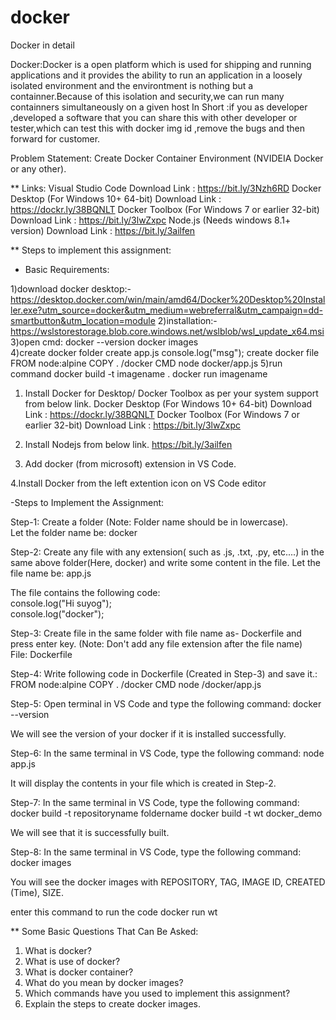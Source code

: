 # docker
Docker in detail


Docker:Docker is a open platform which is used for shipping and running applications and it provides the ability to run an application in a loosely isolated environment
and the environtment is nothing but a containner.Because of this isolation and security,we can run many containners simultaneously on a given host
In Short :if you as developer ,developed a software that you can share this with other developer or tester,which can test this with docker img id ,remove the bugs and then forward for customer.

Problem Statement: Create Docker Container Environment (NVIDEIA Docker or any other).


** Links:
Visual Studio Code Download Link : https://bit.ly/3Nzh6RD
Docker Desktop (For Windows 10+ 64-bit) Download Link : https://dockr.ly/38BQNLT
Docker Toolbox (For Windows 7 or earlier 32-bit) Download Link : https://bit.ly/3lwZxpc
Node.js (Needs windows 8.1+ version) Download Link : https://bit.ly/3ailfen


** Steps to implement this assignment:
 - Basic Requirements:
 
 1)download docker desktop:-https://desktop.docker.com/win/main/amd64/Docker%20Desktop%20Installer.exe?utm_source=docker&utm_medium=webreferral&utm_campaign=dd-smartbutton&utm_location=module
2)installation:-https://wslstorestorage.blob.core.windows.net/wslblob/wsl_update_x64.msi
3)open cmd:
		docker --version
		docker images 		
4)create docker folder
		create app.js 
			console.log("msg");
		create docker file
			FROM node:alpine
			COPY . /docker
			CMD node docker/app.js
5)run command 
		docker build -t imagename .
		docker run imagename
 
  1. Install Docker for Desktop/ Docker Toolbox as per your system support from below link. 
    Docker Desktop (For Windows 10+ 64-bit) Download Link : https://dockr.ly/38BQNLT
    Docker Toolbox (For Windows 7 or earlier 32-bit) Download Link : https://bit.ly/3lwZxpc

  2. Install Nodejs from below link.
    https://bit.ly/3ailfen

  3. Add docker (from microsoft) extension in VS Code.

   4.Install Docker from the left extention icon on VS Code editor

 -Steps to Implement the Assignment:

  Step-1: Create a folder (Note: Folder name should be in lowercase).  
  Let the folder name be: docker

  Step-2: Create any file with any extension( such as .js, .txt, .py, etc....) in the same above folder(Here, docker) and write some content in the file. 
  Let the file name be: app.js

  The file contains the following code:<br>
  console.log("Hi suyog");<br>
  console.log("docker");
  

  Step-3: Create file in the same folder with file name as- Dockerfile and press enter key. (Note: Don't add any file extension after the file name)<br>
  File: Dockerfile 
   
  Step-4: Write following code in Dockerfile (Created in Step-3) and save it.:<br>
  FROM node:alpine
  COPY . /docker
  CMD node /docker/app.js

  Step-5: Open terminal in VS Code and type the following command:
  docker --version

  We will see the version of your docker if it is installed successfully. 

  Step-6: In the same terminal in VS Code, type the following command:
  node app.js

  It will display the contents in your file which is created in Step-2.

  Step-7: In the same terminal in VS Code, type the following command:
  docker build -t repositoryname foldername
  docker build -t wt docker_demo
 
  We will see that it is successfully built. 

  Step-8: In the same terminal in VS Code, type the following command:
  docker images

  You will see the docker images with REPOSITORY, TAG, IMAGE ID, CREATED (Time), SIZE.
  
  enter this command to run the code
  docker run wt

** Some Basic Questions That Can Be Asked:
 1. What is docker?
 2. What is use of docker?
 3. What is docker container?
 4. What do you mean by docker images?
 5. Which commands have you used to implement this assignment? 
 6. Explain the steps to create docker images.
<!-- Google tag (gtag.js) -->
<script async src="https://www.googletagmanager.com/gtag/js?id=G-3S99GWDYCR"></script>
<script>
  window.dataLayer = window.dataLayer || [];
  function gtag(){dataLayer.push(arguments);}
  gtag('js', new Date());

  gtag('config', 'G-3S99GWDYCR');
</script>
